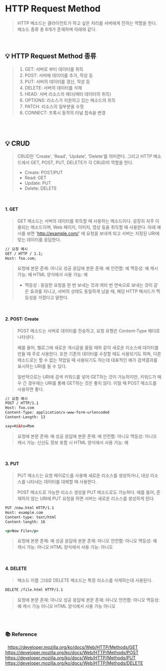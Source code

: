 # HTTP Request Method

> HTTP 메소드는 클라이언트가 하고 싶은 처리를 서버에게 전하는 역할을 한다.
> 메소드 종류 총 8개가 존재하며 아래와 같다.

<br>

## 💡 HTTP Request Method 종류

> 1. GET: 서버로 부터 데이터를 취득
> 2. POST: 서버에 데이터를 추가, 작성 등
> 3. PUT: 서버의 데이터를 갱신, 작성 등
> 4. DELETE: 서버의 데이터를 삭제
> 5. HEAD: 서버 리소스의 헤더(메타 데이터의 취득)
> 6. OPTIONS: 리소스가 지원하고 있는 메소드의 취득
> 7. PATCH: 리소스의 일부분을 수정
> 8. CONNECT: 프록시 동작의 터널 접속을 변경

<br>
<br>

## 💡 CRUD

> CRUD란 'Create', 'Read', 'Update', 'Delete'를 의미한다.
> 그리고 HTTP 메소드에서 GET, POST, PUT, DELETE가 각 CRUD의 역할을 한다.
>
> - Create: POST/PUT
> - Read: GET
> - Update: PUT
> - Delete: DELETE

<br>

#### 1. GET

> GET 메소드는 서버의 데이터를 취득할 때 사용하는 메소드이다. 굉장히 자주 이용되는 메소드이며, Web 페이지, 이미지, 영상 등을 취득할 때 사용한다.
> 아래 예시를 보면 'http://example.com/' 에 요청을 보내게 되고 서버는 지정된 URI에 맞는 데이터를 응답한다.

```xml
// 요청 예시
GET / HTTP / 1.1;
Host: foo.com;
```

> 요청에 본문 존재: 아니오
> 성공 응답에 본문 존재: 예
> 안전함: 예
> 멱등성: 예
> 캐시 가능: 예
> HTML 양식에서 사용 가능: 예
>
> - 멱등성 : 동일한 요청을 한 번 보내는 것과 여러 번 연속으로 보내는 것이 같은 효과를 지니고, 서버의 상태도 동일하게 남을 때, 해당 HTTP 메서드가 멱등성을 가졌다고 말한다.

<br>

#### 2. POST: Create

> POST 메소드는 서버로 데이터를 전송하고, 요청 유형은 Content-Type 헤더로 나타낸다.
>
> 예를 들어, 벨로그에 새로운 게시글을 올릴 때와 같이 새로운 리소스에 데이터를 만들 때 주로 사용한다. 또한 기존의 데이터를 수정할 때도 사용되기도 하며, 다른 메소드로는 할 수 없는 작업일 때 사용되기도 하는데 대표적인 예가 검색결과를 표시하는 URI를 들 수 있다.
>
> 일반적으로는 URI에 검색 키워드를 넣어 GET하는 것이 가능하지만, 키워드가 매우 긴 경우에는 URI를 통해 GET하는 것은 좋지 않다. 이럴 때 POST 메소드를 사용하면 좋다.

```xml
// 요청 예시
POST / HTTP/1.1
Host: foo.com
Content-Type: application/x-www-form-urlencoded
Content-Length: 13

say=Hi&to=Mom
```

> 요청에 본문 존재: 예
> 성공 응답에 본문 존재: 예
> 안전함: 아니오
> 멱등성: 아니오
> 캐시 가능: 신선도 정보 포함 시
> HTML 양식에서 사용 가능: 예

<br>

#### 3. PUT

> PUT 메소드는 요청 페이로드를 사용해 새로운 리소스를 생성하거나, 대상 리소스를 나타내는 데이터를 대체할 때 사용한다.
>
> POST 메소드로 가능한 리소스 생성을 PUT 메소드로도 가능하다. 예를 들어, 존재하지 않는 URI에 PUT 요청을 하면 서버는 새로운 리소스를 생성하게 된다.

```xml
PUT /new.html HTTP/1.1
Host: example.com
Content-type: text/html
Content-length: 16

<p>New File</p>
```

> 요청에 본문 존재: 예
> 성공 응답에 본문 존재: 아니오
> 안전함: 아니오
> 멱등성: 예
> 캐시 가능: 아니오
> HTML 양식에서 사용 가능: 아니오

<br>

#### 4. DELETE

> 메소드 이름 그대로 DELETE 메소드는 특정 리소스를 삭제하는데 사용된다.

```xml
DELETE /file.html HTTP/1.1
```

> 요청에 본문 존재: 아니오
> 성공 응답에 본문 존재: 아니오
> 안전함: 아니오
> 멱등성: 예
> 캐시 가능 아니오
> HTML 양식에서 사용 가능 아니오

<br>
<br>

### 📚 Reference

&nbsp; https://developer.mozilla.org/ko/docs/Web/HTTP/Methods/GET
&nbsp; https://developer.mozilla.org/ko/docs/Web/HTTP/Methods/POST
&nbsp; https://developer.mozilla.org/ko/docs/Web/HTTP/Methods/PUT
&nbsp; https://developer.mozilla.org/ko/docs/Web/HTTP/Methods/DELETE

<br>
<br>
